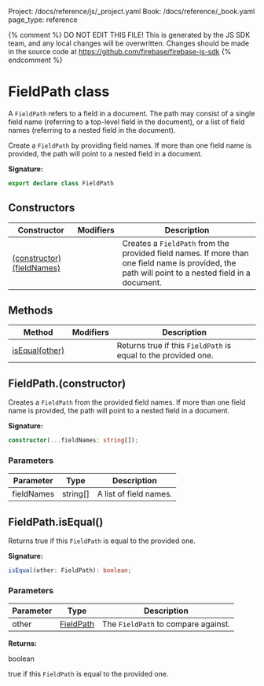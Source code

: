 Project: /docs/reference/js/_project.yaml
Book: /docs/reference/_book.yaml
page_type: reference

{% comment %}
DO NOT EDIT THIS FILE!
This is generated by the JS SDK team, and any local changes will be
overwritten. Changes should be made in the source code at
https://github.com/firebase/firebase-js-sdk
{% endcomment %}

# FieldPath class
A `FieldPath` refers to a field in a document. The path may consist of a single field name (referring to a top-level field in the document), or a list of field names (referring to a nested field in the document).

Create a `FieldPath` by providing field names. If more than one field name is provided, the path will point to a nested field in a document.

<b>Signature:</b>

```typescript
export declare class FieldPath 
```

## Constructors

|  Constructor | Modifiers | Description |
|  --- | --- | --- |
|  [(constructor)(fieldNames)](./firestore_lite.fieldpath.md#fieldpathconstructor) |  | Creates a <code>FieldPath</code> from the provided field names. If more than one field name is provided, the path will point to a nested field in a document. |

## Methods

|  Method | Modifiers | Description |
|  --- | --- | --- |
|  [isEqual(other)](./firestore_lite.fieldpath.md#fieldpathisequal) |  | Returns true if this <code>FieldPath</code> is equal to the provided one. |

## FieldPath.(constructor)

Creates a `FieldPath` from the provided field names. If more than one field name is provided, the path will point to a nested field in a document.

<b>Signature:</b>

```typescript
constructor(...fieldNames: string[]);
```

### Parameters

|  Parameter | Type | Description |
|  --- | --- | --- |
|  fieldNames | string\[\] | A list of field names. |

## FieldPath.isEqual()

Returns true if this `FieldPath` is equal to the provided one.

<b>Signature:</b>

```typescript
isEqual(other: FieldPath): boolean;
```

### Parameters

|  Parameter | Type | Description |
|  --- | --- | --- |
|  other | [FieldPath](./firestore_lite.fieldpath.md#fieldpath_class) | The <code>FieldPath</code> to compare against. |

<b>Returns:</b>

boolean

true if this `FieldPath` is equal to the provided one.

